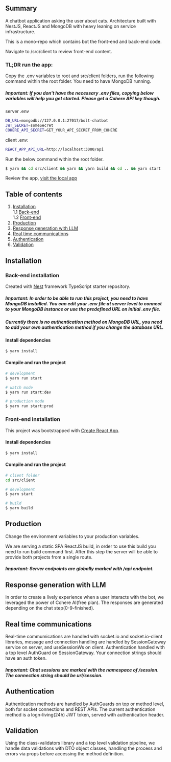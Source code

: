 ## Summary
A chatbot application asking the user about cats. Architecture built with NestJS, ReactJS and MongoDB with heavy leaning on service infrastructure.

This is a mono-repo which contains bot the front-end and back-end code. 

Navigate to /src/client to review front-end content.

### TL;DR run the app:
Copy the .env variables to root and src/client folders, run the following command within the root folder. You need to have MongoDB running.

##### Important: If you don't have the necessary .env files, copying below variables will help you get started. Please get a Cohere API key though.

server .env
```bash
DB_URL=mongodb://127.0.0.1:27017/bolt-chatbot
JWT_SECRET=someSecret
COHERE_API_SECRET=GET_YOUR_API_SECRET_FROM_COHERE
```

client .env:
```bash
REACT_APP_API_URL=http://localhost:3000/api
```

Run the below command within the root folder.
```bash
$ yarn && cd src/client && yarn && yarn build && cd .. && yarn start
```

Review the app, [visit the local app](http://localhost:3000)

## Table of contents 
1. [Installation](#installation)  
1.1 [Back-end](#back-end-installation)  
1.2 [Front-end](#front-end-installation)  
2. [Production](#production)
3. [Response generation with LLM](#response-generation-with-llm)  
4. [Real time communications](#real-time-communications)
5. [Authentication](#authentication) 
6. [Validation](#validation)

## Installation

### Back-end installation
Created with [Nest](https://github.com/nestjs/nest) framework TypeScript starter repository.

##### Important: In order to be able to run this project, you need to have MongoDB installed. You can edit your .env file at server level to connect to your MongoDB instance or use the predefined URL on initial .env file.
##### Currently there is no authentication method on MongoDB URL, you need to add your own authentication method if you change the database URL.

#### Install dependencies
```bash
$ yarn install
```

#### Compile and run the project

```bash
# development
$ yarn run start

# watch mode
$ yarn run start:dev

# production mode
$ yarn run start:prod
```

### Front-end installation
This project was bootstrapped with [Create React App](https://github.com/facebook/create-react-app).

#### Install dependencies
```bash
$ yarn install
```

#### Compile and run the project

```bash
# client folder
cd src/client

# development
$ yarn start

# build
$ yarn build
```

## Production
Change the environment variables to your production variables. 

We are serving a static SPA ReactJS build, in order to use this build you need to run build command first. After this step the server will be able to provide both projects from a single route.

##### Important: Server endpoints are globally marked with /api endpoint.

## Response generation with LLM
In order to create a lively experience when a user interacts with the bot, we leveraged the power of Cohere AI(free plan). The responses are generated depending on the chat step(0-9-finished).

## Real time communications
Real-time commumications are handled with socket.io and socket.io-client libraries, message and connection handling are handled by SessionGateway service on server, and useSessionWs on client. Authentication handled with a top level AuthGuard on SessionGateway. Your connection strings should have an auth token.

##### Important: Chat sessions are marked with the namespace of /session. The connection string should be url/session.

## Authentication
Authentication methods are handled by AuthGuards on top or method level, both for socket connections and REST APIs. The current authentication method is a logn-living(24h) JWT token, served with authentication header.

## Validation
Using the class-validators library and a top level validation pipeline, we handle data validations with DTO object classes, handling the process and errors via props before accessing the method definition.